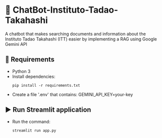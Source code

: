 # 🤖 ChatBot-Instituto-Tadao-Takahashi
A chatbot that makes searching documents and information about the Instituto Tadao Takahashi (ITT) easier by implementing a RAG using Google Gemini API

## 🔧 Requirements

- Python 3
- Install dependencies:
  ```
  pip install -r requirements.txt
  ```
- Create a file '.env' that contains: GEMINI_API_KEY=your-key

## ▶️ Run Streamlit application

- Run the command:
  ```
  streamlit run app.py
  ```
